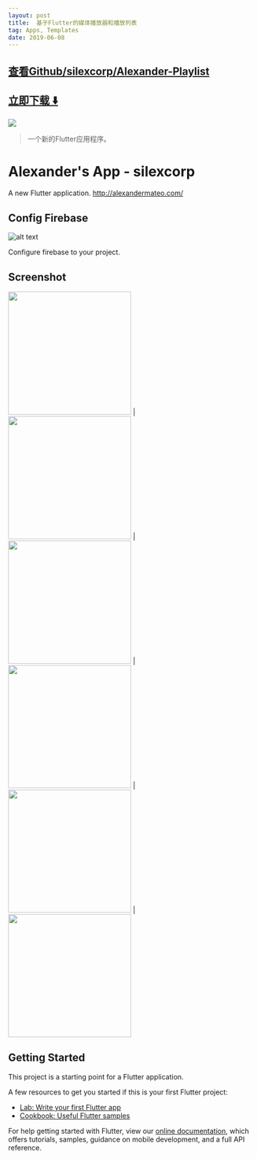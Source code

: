 ```yaml
---
layout: post
title:  基于Flutter的媒体播放器和播放列表
tag: Apps, Templates
date: 2019-06-08
---
```


 

## [查看Github/silexcorp/Alexander-Playlist](http://github.com/silexcorp/Alexander-Playlist)
## [立即下载 ️⬇️ ](https://codeload.github.com/silexcorp/Alexander-Playlist/zip/master) 


 
![](https://flutterawesome.com/content/images/2019/05/Alexander-Playlist.jpg)
 
>
> 一个新的Flutter应用程序。
>

 
# Alexander's App - silexcorp

A new Flutter application. http://alexandermateo.com/

## Config Firebase
![alt text](https://github.com/silexcorp/Alexander-Playlist/blob/master/screenshots/firebase-db.png)

Configure firebase to your project.

## Screenshot
<img src="https://github.com/silexcorp/Alexander-Playlist/blob/master/screenshots/Screenshot_20190430-090904.jpg" width="250"/> | <img src="https://github.com/silexcorp/Alexander-Playlist/blob/master/screenshots/Screenshot_20190430-090922.jpg" width="250"/> | <img src="https://github.com/silexcorp/Alexander-Playlist/blob/master/screenshots/Screenshot_20190430-090925.jpg" width="250"/> | <img src="https://github.com/silexcorp/Alexander-Playlist/blob/master/screenshots/Screenshot_20190430-090928.jpg" width="250"/> | <img src="https://github.com/silexcorp/Alexander-Playlist/blob/master/screenshots/Screenshot_20190430-084044.jpg" width="250"/> | <img src="https://github.com/silexcorp/Alexander-Playlist/blob/master/screenshots/Screenshot_20190430-084100.jpg" width="250"/>

## Getting Started

This project is a starting point for a Flutter application.

A few resources to get you started if this is your first Flutter project:

- [Lab: Write your first Flutter app](https://flutter.io/docs/get-started/codelab)
- [Cookbook: Useful Flutter samples](https://flutter.io/docs/cookbook)

For help getting started with Flutter, view our 
[online documentation](https://flutter.io/docs), which offers tutorials, 
samples, guidance on mobile development, and a full API reference.

